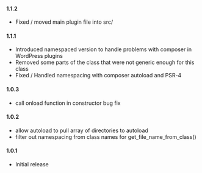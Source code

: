 #### 1.1.2
* Fixed / moved main plugin file into src/

#### 1.1.1
* Introduced namespaced version to handle problems with composer in WordPress plugins
* Removed some parts of the class that were not generic enough for this class
* Fixed / Handled namespacing with composer autoload and PSR-4

#### 1.0.3
* call onload function in constructor bug fix

#### 1.0.2
* allow autoload to pull array of directories to autoload
* filter out namespacing from class names for get_file_name_from_class()

#### 1.0.1
* Initial release